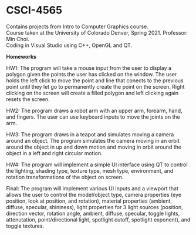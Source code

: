 # CSCI-4565

Contains projects from Intro to Computer Graphics course.  
Course taken at the University of Colorado Denver, Spring 2021. Professor: Min Choi.  
Coding in Visual Studio using C++, OpenGL and QT.  

<b>Homeworks</b>  

HW1: The program will take a mouse input from the user to display a polygon given the points the user has clicked on the window. The user holds the left click to move the point and line that conects to the previous point until they let go to permanently create the point on the screen. Right clicking on the screen will create a filled polygon and left clicking again resets the screen.  

HW2: The program draws a robot arm with an upper arm, forearm, hand, and fingers. The user can use keyboard inputs to move the joints on the arm.  

HW3: The program draws in a teapot and simulates moving a camera around an object. The program simulates the camera moving in an orbit around the object in up and down motion and moving in orbit around the object in a left and right circular motion.  

HW4: The program will implement a simple UI interface using QT to control the lighting, shading type, texture type, mesh type, environment, and rotation transformations of the object on screen.  

Final: The program will implement various UI inputs and a viewport that allows the user to control the model/object type, camera properties (eye position, look at position, and rotation), material properties (ambient, diffuse, specular, shininess), light properties for 3 light sources (position, direction vector, rotation angle, ambient, diffuse, specular, toggle lights, attenutation, point/directional light, spotlight cutoff, spotlight exponent), and toggle textures.  
